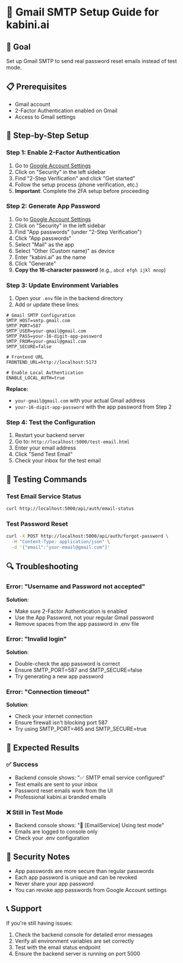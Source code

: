 # 📧 Gmail SMTP Setup Guide for kabini.ai

## 🎯 Goal
Set up Gmail SMTP to send real password reset emails instead of test mode.

## 📋 Prerequisites
- Gmail account
- 2-Factor Authentication enabled on Gmail
- Access to Gmail settings

## 🔧 Step-by-Step Setup

### Step 1: Enable 2-Factor Authentication
1. Go to [Google Account Settings](https://myaccount.google.com/)
2. Click on "Security" in the left sidebar
3. Find "2-Step Verification" and click "Get started"
4. Follow the setup process (phone verification, etc.)
5. **Important**: Complete the 2FA setup before proceeding

### Step 2: Generate App Password
1. Go to [Google Account Settings](https://myaccount.google.com/)
2. Click on "Security" in the left sidebar
3. Find "App passwords" (under "2-Step Verification")
4. Click "App passwords"
5. Select "Mail" as the app
6. Select "Other (Custom name)" as device
7. Enter "kabini.ai" as the name
8. Click "Generate"
9. **Copy the 16-character password** (e.g., `abcd efgh ijkl mnop`)

### Step 3: Update Environment Variables
1. Open your `.env` file in the backend directory
2. Add or update these lines:

```env
# Gmail SMTP Configuration
SMTP_HOST=smtp.gmail.com
SMTP_PORT=587
SMTP_USER=your-gmail@gmail.com
SMTP_PASS=your-16-digit-app-password
SMTP_FROM=your-gmail@gmail.com
SMTP_SECURE=false

# Frontend URL
FRONTEND_URL=http://localhost:5173

# Enable Local Authentication
ENABLE_LOCAL_AUTH=true
```

**Replace:**
- `your-gmail@gmail.com` with your actual Gmail address
- `your-16-digit-app-password` with the app password from Step 2

### Step 4: Test the Configuration
1. Restart your backend server
2. Go to: `http://localhost:5000/test-email.html`
3. Enter your email address
4. Click "Send Test Email"
5. Check your inbox for the test email

## 🧪 Testing Commands

### Test Email Service Status
```bash
curl http://localhost:5000/api/auth/email-status
```

### Test Password Reset
```bash
curl -X POST http://localhost:5000/api/auth/forgot-password \
  -H "Content-Type: application/json" \
  -d '{"email":"your-email@gmail.com"}'
```

## 🔍 Troubleshooting

### Error: "Username and Password not accepted"
**Solution**: 
- Make sure 2-Factor Authentication is enabled
- Use the App Password, not your regular Gmail password
- Remove spaces from the app password in .env file

### Error: "Invalid login"
**Solution**:
- Double-check the app password is correct
- Ensure SMTP_PORT=587 and SMTP_SECURE=false
- Try generating a new app password

### Error: "Connection timeout"
**Solution**:
- Check your internet connection
- Ensure firewall isn't blocking port 587
- Try using SMTP_PORT=465 and SMTP_SECURE=true

## 📧 Expected Results

### ✅ Success
- Backend console shows: "✅ SMTP email service configured"
- Test emails are sent to your inbox
- Password reset emails work from the UI
- Professional kabini.ai branded emails

### ❌ Still in Test Mode
- Backend console shows: "🧪 [EmailService] Using test mode"
- Emails are logged to console only
- Check your .env configuration

## 🔐 Security Notes
- App passwords are more secure than regular passwords
- Each app password is unique and can be revoked
- Never share your app password
- You can revoke app passwords from Google Account settings

## 📞 Support
If you're still having issues:
1. Check the backend console for detailed error messages
2. Verify all environment variables are set correctly
3. Test with the email status endpoint
4. Ensure the backend server is running on port 5000 